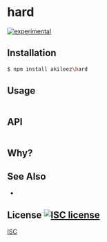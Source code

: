 # hard
[![experimental][stability-image]][stability-url]

## Installation
```bash
$ npm install akileez\hard
```

## Usage
```js

```

## API
```js

```

## Why?


## See Also
-

## License [![ISC license][license-img]][license-url]
[ISC](https://tldrlegal.com/license/-isc-license)

[stability-image]: https://img.shields.io/badge/stability-experimental-orange.svg?style=flat-square
[stability-url]: https://github.com/akileez/hard
[license-img]: https://img.shields.io/badge/license-ISC-blue.svg?style=flat-square
[license-url]: https://github.com/akileez/npinit/blob/master/license.md